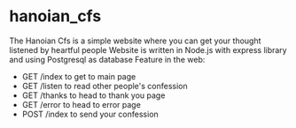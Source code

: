 # hanoian_cfs
The Hanoian Cfs is a simple website where you can get your thought listened by heartful people
Website is written in Node.js with express library and using Postgresql as database
Feature in the web:
  - GET /index to get to main page
  - GET /listen to read other people's confession
  - GET /thanks to head to thank you page
  - GET /error to head to error page
  - POST /index to send your confession
  
